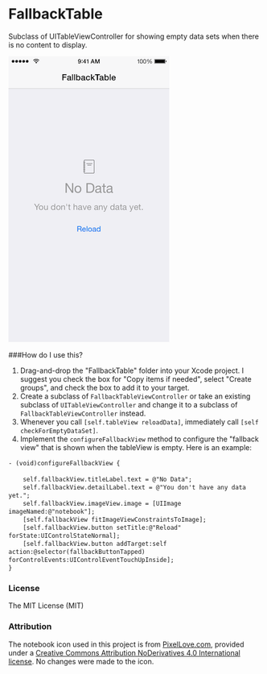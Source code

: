 # FallbackTable
Subclass of UITableViewController for showing empty data sets when there is no content to display.

![screenshot](screenshot.png)

###How do I use this?

1. Drag-and-drop the "FallbackTable" folder into your Xcode project. I suggest you check the box for "Copy items if needed", select "Create groups", and check the box to add it to your target.
2. Create a subclass of `FallbackTableViewController` or take an existing subclass of `UITableViewController` and change it to a subclass of `FallbackTableViewController` instead.
3. Whenever you call `[self.tableView reloadData]`, immediately call `[self checkForEmptyDataSet]`.
4. Implement the `configureFallbackView` method to configure the "fallback view" that is shown when the tableView is empty. Here is an example:

```objc
- (void)configureFallbackView {
    
    self.fallbackView.titleLabel.text = @"No Data";
    self.fallbackView.detailLabel.text = @"You don't have any data yet.";
    self.fallbackView.imageView.image = [UIImage imageNamed:@"notebook"];
    [self.fallbackView fitImageViewConstraintsToImage];
    [self.fallbackView.button setTitle:@"Reload" forState:UIControlStateNormal];
    [self.fallbackView.button addTarget:self action:@selector(fallbackButtonTapped) forControlEvents:UIControlEventTouchUpInside];
}
```

### License

The MIT License (MIT)

### Attribution

The notebook icon used in this project is from [PixelLove.com](http://www.pixellove.com/), provided under a [Creative Commons Attribution NoDerivatives 4.0 International license](http://creativecommons.org/licenses/by-nd/4.0/legalcode). No changes were made to the icon.
